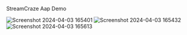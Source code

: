 
StreamCraze Aap Demo



![Screenshot 2024-04-03 165401](https://github.com/swatitonge24/StreamCraze.github.io/assets/138844716/d37c8ec8-7ea1-4d8e-8cb5-4f5241fe25a8)
![Screenshot 2024-04-03 165432](https://github.com/swatitonge24/StreamCraze.github.io/assets/138844716/8189d99a-32c8-4c81-baa3-288a158ab7b4)
![Screenshot 2024-04-03 165613](https://github.com/swatitonge24/StreamCraze.github.io/assets/138844716/75f443c9-4509-4e06-9452-b6a9ba357464)



